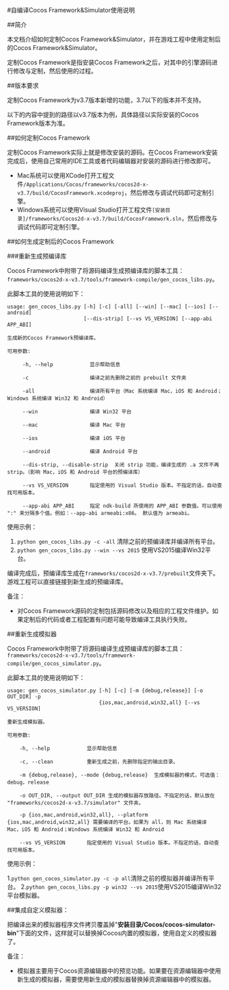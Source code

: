 #自编译Cocos Framework&Simulator使用说明


##简介

本文档介绍如何定制Cocos Framework&Simulator，并在游戏工程中使用定制后的Cocos Framework&Simulator。

定制Cocos Framework是指安装Cocos Framework之后，对其中的引擎源码进行修改与定制，然后使用的过程。

##版本要求

定制Cocos Framework为v3.7版本新增的功能，3.7以下的版本并不支持。

以下的内容中提到的路径以v3.7版本为例，具体路径以实际安装的Cocos Framework版本为准。

##如何定制Cocos Framework

定制Cocos Framework实际上就是修改安装的源码。在Cocos Framework安装完成后，使用自己常用的IDE工具或者代码编辑器对安装的源码进行修改即可。

* Mac系统可以使用XCode打开工程文件`/Applications/Cocos/frameworks/cocos2d-x-v3.7/build/CocosFramework.xcodeproj`，然后修改与调试代码即可定制引擎。
* Windows系统可以使用Visual Studio打开工程文件`[安装目录]/frameworks/Cocos2d-x-v3.7/build/CocosFramework.sln`，然后修改与调试代码即可定制引擎。

##如何生成定制后的Cocos Framework

###重新生成预编译库

Cocos Framework中附带了将源码编译生成预编译库的脚本工具：`frameworks/cocos2d-x-v3.7/tools/framework-compile/gen_cocos_libs.py`。

此脚本工具的使用说明如下：

```
usage: gen_cocos_libs.py [-h] [-c] [-all] [--win] [--mac] [--ios] [--android]
                         [--dis-strip] [--vs VS_VERSION] [--app-abi APP_ABI]

生成新的Cocos Framework预编译库。

可用参数:

     -h, --help            显示帮助信息

     -c                    编译之前先删除之前的 prebuilt 文件夹

     -all                  编译所有平台（Mac 系统编译 Mac，iOS 和 Android；Windows 系统编译 Win32 和 Android）

     --win                 编译 Win32 平台

     --mac                 编译 Mac 平台

     --ios                 编译 iOS 平台

     --android             编译 Android 平台

     --dis-strip, --disable-strip  关闭 strip 功能，编译生成的 .a 文件不再 strip。（影响 Mac，iOS 和 Android 平台的预编译库）

     --vs VS_VERSION       指定使用的 Visual Studio 版本。不指定的话，自动查找可用版本。

     --app-abi APP_ABI     指定 ndk-build 所使用的 APP_ABI 参数值。可以使用 ":" 来分隔多个值。例如：--app-abi armeabi:x86。 默认值为 armeabi。
```

使用示例：

1. `python gen_cocos_libs.py -c -all` 清除之前的预编译库并编译所有平台。
2. `python gen_cocos_libs.py --win --vs 2015` 使用VS2015编译Win32平台。

编译完成后，预编译库生成在`frameworks/cocos2d-x-v3.7/prebuilt`文件夹下。游戏工程可以直接链接到新生成的预编译库。

备注：

* 对Cocos Framework源码的定制包括源码修改以及相应的工程文件维护。如果定制后的代码或者工程配置有问题可能导致编译工具执行失败。


##重新生成模拟器


Cocos Framework中附带了将源码编译生成预编译库的脚本工具：`frameworks/cocos2d-x-v3.7/tools/framework-compile/gen_cocos_simulator.py`。

此脚本工具的使用说明如下：

```
usage: gen_cocos_simulator.py [-h] [-c] [-m {debug,release}] [-o OUT_DIR] -p
                              {ios,mac,android,win32,all} [--vs VS_VERSION]

重新生成模拟器。

可用参数:

    -h, --help            显示帮助信息

    -c, --clean           重新生成之前，先删除指定的输出目录。

    -m {debug,release}, --mode {debug,release}  生成模拟器的模式，可选值：debug，release

    -o OUT_DIR, --output OUT_DIR 生成的模拟器存放路径。不指定的话，默认放在 "frameworks/cocos2d-x-v3.7/simulator" 文件夹。

    -p {ios,mac,android,win32,all}, --platform {ios,mac,android,win32,all} 需要编译的平台。如果为 all，则 Mac 系统编译 Mac，iOS 和 Android；Windows 系统编译 Win32 和 Android

    --vs VS_VERSION       指定使用的 Visual Studio 版本。不指定的话，自动查找可用版本。
```

使用示例：

1.`python gen_cocos_simulator.py -c -p all`清除之前的模拟器并编译所有平台。
2.`python gen_cocos_libs.py -p win32 --vs 2015`使用VS2015编译Win32平台模拟器。

##集成自定义模拟器：


把编译出来的模拟器程序文件拷贝覆盖掉"**安装目录/Cocos/cocos-simulator-bin**"下面的文件，这样就可以替换掉Cocos内置的模拟器，使用自定义的模拟器了。

备注：

* 模拟器主要用于Cocos资源编辑器中的预览功能。如果要在资源编辑器中使用新生成的模拟器，需要使用新生成的模拟器替换掉资源编辑器中的模拟器。
